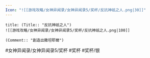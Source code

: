 ```yaml
---
Icon: "![[游戏攻略/女神异闻录/女神异闻录5/奖杯/反抗神祇之人.png|30]]"
---
```

```ad-common-silver-trophy
title: (Title:: "反抗神祇之人")
![[游戏攻略/女神异闻录/女神异闻录5/奖杯/反抗神祇之人.png|100]]

(Comment:: "創造出撒坦耶爾")
```

#女神异闻录/女神异闻录5/奖杯 #奖杯 #奖杯/银
